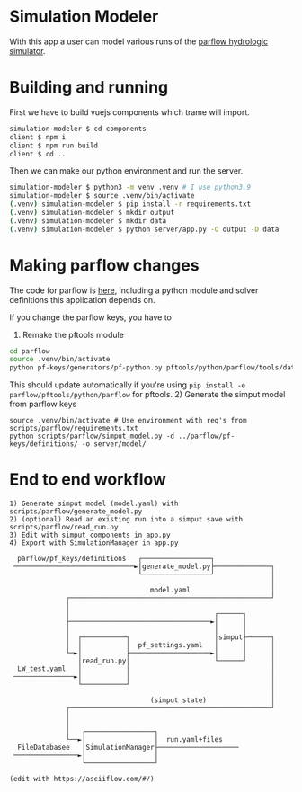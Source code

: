 # Simulation Modeler
With this app a user can model various runs of the [parflow hydrologic simulator](https://www.parflow.org/).

# Building and running
First we have to build vuejs components which trame will import.
```bash
simulation-modeler $ cd components
client $ npm i
client $ npm run build
client $ cd ..
```

Then we can make our python environment and run the server.
```bash
simulation-modeler $ python3 -m venv .venv # I use python3.9
simulation-modeler $ source .venv/bin/activate
(.venv) simulation-modeler $ pip install -r requirements.txt
(.venv) simulation-modeler $ mkdir output
(.venv) simulation-modeler $ mkdir data
(.venv) simulation-modeler $ python server/app.py -O output -D data
```

# Making parflow changes
The code for parflow is [here](https://github.com/parflow/parflow), including a python module and solver definitions this application depends on.

If you change the parflow keys, you have to
1) Remake the pftools module
```bash
cd parflow
source .venv/bin/activate
python pf-keys/generators/pf-python.py pftools/python/parflow/tools/database/generated.py
```
This should update automatically if you're using `pip install -e parflow/pftools/python/parflow` for pftools.
2) Generate the simput model from parflow keys
```
source .venv/bin/activate # Use environment with req's from scripts/parflow/requirements.txt
python scripts/parflow/simput_model.py -d ../parflow/pf-keys/definitions/ -o server/model/
```

# End to end workflow 

```
1) Generate simput model (model.yaml) with scripts/parflow/generate_model.py
2) (optional) Read an existing run into a simput save with scripts/parflow/read_run.py
3) Edit with simput components in app.py
4) Export with SimulationManager in app.py

  parflow/pf_keys/definitions   ┌─────────────────┐
 ──────────────────────────────►│generate_model.py├──────────────┐
                                └─────────────────┘              │
                                                                 │
                                   model.yaml                    │
              ┌──────────────────────────────────────────────────┘
              │
              │                                    ┌──────┐
              ├───────────────────────────────────►│      │
              │                                    │      │
              │  ┌───────────┐                     │simput├──────┐
              │  │           │  pf_settings.yaml   │      │      │
              └─►│           ├────────────────────►│      │      │
                 │read_run.py│                     └──────┘      │
  LW_test.yaml   │           │                                   │
 ───────────────►│           │                                   │
                 └───────────┘                                   │
                                                                 │
                                   (simput state)                │
              ┌──────────────────────────────────────────────────┘
              │
              │
              │   ┌─────────────────┐
              └──►│                 │  run.yaml+files
  FileDatabasee   │SimulationManager├────────────────────
 ────────────────►│                 │
                  └─────────────────┘

(edit with https://asciiflow.com/#/)
```
